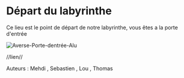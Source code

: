 # Départ du labyrinthe

Ce lieu est le point de départ de notre labyrinthe, vous êtes a la porte d'entrée 

![Averse-Porte-dentrée-Alu](https://user-images.githubusercontent.com/105215900/197828209-d3c23cfe-8458-41c0-9b3c-2b3e5ff10d29.png)

//lien//


Auteurs : Mehdi , Sebastien , Lou , Thomas
